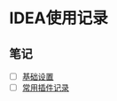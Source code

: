 # IDEA使用记录

## 笔记

- [ ] [基础设置](其他未分类笔记/IDEA使用记录/01-基础设置.md)
- [ ] [常用插件记录](其他未分类笔记/IDEA使用记录/02-常用插件记录.md)